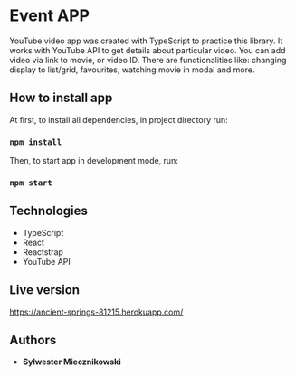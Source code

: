 # Event APP

YouTube video app was created with TypeScript to practice this library. It works with YouTube API to get details about particular video.
You can add video via link to movie, or video ID. There are functionalities like: changing display to list/grid, favourites, watching movie in modal and more.

## How to install app

At first, to install all dependencies, in project directory run:

### `npm install`

Then, to start app in development mode, run:

### `npm start`


## Technologies
* TypeScript
* React
* Reactstrap
* YouTube API


## Live version

https://ancient-springs-81215.herokuapp.com/

## Authors

* **Sylwester Miecznikowski**
